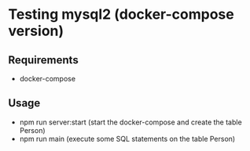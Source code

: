 # Testing mysql2 (docker-compose version)

## Requirements

- docker-compose

## Usage

- npm run server:start (start the docker-compose and create the table Person)
- npm run main (execute some SQL statements on the table Person)
